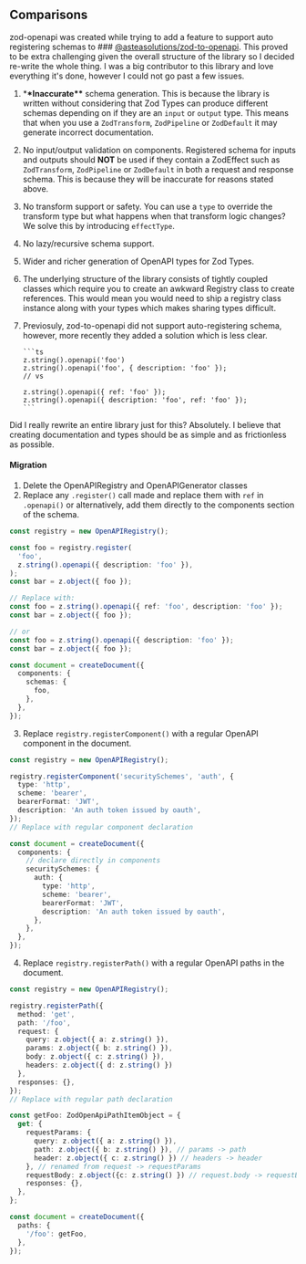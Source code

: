 ## Comparisons

zod-openapi was created while trying to add a feature to support auto registering schemas to ### [@asteasolutions/zod-to-openapi](https://github.com/asteasolutions/zod-to-openapi). This proved to be extra challenging given the overall structure of the library so I decided re-write the whole thing. I was a big contributor to this library and love everything it's done, however I could not go past a few issues.

1.  \***\*Inaccurate\*\*** schema generation. This is because the library is written without considering that Zod Types can produce different schemas depending on if they are an `input` or `output` type. This means that when you use a `ZodTransform`, `ZodPipeline` or `ZodDefault` it may generate incorrect documentation.

2.  No input/output validation on components. Registered schema for inputs and outputs should **NOT** be used if they contain a ZodEffect such as `ZodTransform`, `ZodPipeline` or `ZodDefault` in both a request and response schema. This is because they will be inaccurate for reasons stated above.

3.  No transform support or safety. You can use a `type` to override the transform type but what happens when that transform logic changes? We solve this by introducing `effectType`.

4.  No lazy/recursive schema support.

5.  Wider and richer generation of OpenAPI types for Zod Types.

6.  The underlying structure of the library consists of tightly coupled classes which require you to create an awkward Registry class to create references. This would mean you would need to ship a registry class instance along with your types which makes sharing types difficult.

7.  Previosuly, zod-to-openapi did not support auto-registering schema, however, more recently they added a solution which is less clear.

        ```ts
        z.string().openapi('foo')
        z.string().openapi('foo', { description: 'foo' });
        // vs

        z.string().openapi({ ref: 'foo' });
        z.string().openapi({ description: 'foo', ref: 'foo' });
        ```

Did I really rewrite an entire library just for this? Absolutely. I believe that creating documentation and types should be as simple and as frictionless as possible.

#### Migration

1. Delete the OpenAPIRegistry and OpenAPIGenerator classes
2. Replace any `.register()` call made and replace them with `ref` in `.openapi()` or alternatively, add them directly to the components section of the schema.

```ts
const registry = new OpenAPIRegistry();

const foo = registry.register(
  'foo',
  z.string().openapi({ description: 'foo' }),
);
const bar = z.object({ foo });

// Replace with:
const foo = z.string().openapi({ ref: 'foo', description: 'foo' });
const bar = z.object({ foo });

// or
const foo = z.string().openapi({ description: 'foo' });
const bar = z.object({ foo });

const document = createDocument({
  components: {
    schemas: {
      foo,
    },
  },
});
```

3. Replace `registry.registerComponent()` with a regular OpenAPI component in the document.

```ts
const registry = new OpenAPIRegistry();

registry.registerComponent('securitySchemes', 'auth', {
  type: 'http',
  scheme: 'bearer',
  bearerFormat: 'JWT',
  description: 'An auth token issued by oauth',
});
// Replace with regular component declaration

const document = createDocument({
  components: {
    // declare directly in components
    securitySchemes: {
      auth: {
        type: 'http',
        scheme: 'bearer',
        bearerFormat: 'JWT',
        description: 'An auth token issued by oauth',
      },
    },
  },
});
```

4. Replace `registry.registerPath()` with a regular OpenAPI paths in the document.

```ts
const registry = new OpenAPIRegistry();

registry.registerPath({
  method: 'get',
  path: '/foo',
  request: {
    query: z.object({ a: z.string() }),
    params: z.object({ b: z.string() }),
    body: z.object({ c: z.string() }),
    headers: z.object({ d: z.string() })
  },
  responses: {},
});
// Replace with regular path declaration

const getFoo: ZodOpenApiPathItemObject = {
  get: {
    requestParams: {
      query: z.object({ a: z.string() }),
      path: z.object({ b: z.string() }), // params -> path
      header: z.object({ c: z.string() }) // headers -> header
    }, // renamed from request -> requestParams
    requestBody: z.object({c: z.string() }) // request.body -> requestBody
    responses: {},
  },
};

const document = createDocument({
  paths: {
    '/foo': getFoo,
  },
});
```
